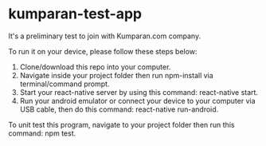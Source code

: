 # kumparan-test-app
It's a preliminary test to join with Kumparan.com company.

To run it on your device, please follow these steps below:
1. Clone/download this repo into your computer.
2. Navigate inside your project folder then run npm-install via terminal/command prompt.
3. Start your react-native server by using this command: react-native start.
4. Run your android emulator or connect your device to your computer via USB cable, then do this command: react-native run-android.

To unit test this program, navigate to your project folder then run this command: npm test.
